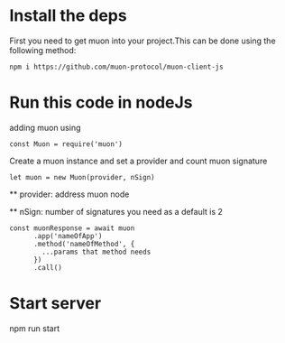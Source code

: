 # Install the deps

First you need to get muon into your project.This can be done using the following method:

    npm i https://github.com/muon-protocol/muon-client-js

# Run this code in nodeJs

adding muon using

    const Muon = require('muon')

Create a muon instance and set a provider and count muon signature

    let muon = new Muon(provider, nSign)

\*\* provider: address muon node

\*\* nSign: number of signatures you need as a default is 2

    const muonResponse = await muon
          .app('nameOfApp')
          .method('nameOfMethod', {
            ...params that method needs
          })
          .call()

# Start server

npm run start

